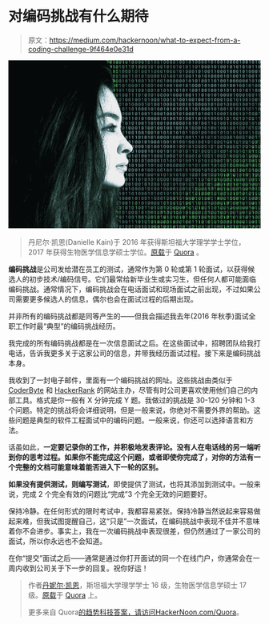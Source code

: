 # 对编码挑战有什么期待

> 原文：<https://medium.com/hackernoon/what-to-expect-from-a-coding-challenge-9f464e0e31d>

![](img/849a3ca5dc24b28203614661a77a1991.png)

> 丹尼尔·凯恩(Danielle Kain)于 2016 年获得斯坦福大学理学学士学位，2017 年获得生物医学信息学硕士学位。[原载](https://www.quora.com/What-can-I-expect-from-a-coding-challenge/answer/Danielle-Kain)于 [Quora](http://quora.com?ref=hackernoon) 。

**编码挑战**是公司发给潜在员工的测试，通常作为第 0 轮或第 1 轮面试，以获得候选人的初步技术/编码信号。它们最常给新毕业生或实习生，但任何人都可能面临编码挑战。通常情况下，编码挑战会在电话面试和现场面试之前出现，不过如果公司需要更多候选人的信息，偶尔也会在面试过程的后期出现。

并非所有的编码挑战都是同等产生的——但我会描述我去年(2016 年秋季)面试全职工作时最“典型”的编码挑战经历。

我完成的所有编码挑战都是在一次信息面试之后。在这些面试中，招聘团队给我打电话，告诉我更多关于这家公司的信息，并带我经历面试过程。接下来是编码挑战本身。

我收到了一封电子邮件，里面有一个编码挑战的网址。这些挑战由类似于 [CoderByte](https://coderbyte.com/) 和 [HackerRank](https://www.hackerrank.com/) 的网站主办，尽管有时公司更喜欢使用他们自己的内部工具。格式是你一般有 X 分钟完成 Y 题。我做过的挑战是 30-120 分钟和 1-3 个问题。特定的挑战将会详细说明，但是一般来说，你绝对不需要外界的帮助。这些问题是典型的软件工程面试中的编码问题。一般来说，你还可以选择语言和方法。

话虽如此，**一定要记录你的工作，并积极地发表评论。没有人在电话线的另一端听到你的思考过程。如果你不能完成这个问题，或者即使你完成了，对你的方法有一个完整的文档可能意味着能否进入下一轮的区别。**

**如果没有提供测试，则编写测试**，即使提供了测试，也将其添加到测试中。一般来说，完成 2 个完全有效的问题比“完成”3 个完全无效的问题要好。

保持冷静。在任何形式的限时考试中，我都容易紧张。保持冷静当然说起来容易做起来难，但我试图提醒自己，这“只是”一次面试，在编码挑战中表现不佳并不意味着你不会进步。事实上，我在一次编码挑战中表现很差，但仍然通过了一家公司的面试，所以你永远也不会知道。

在你“提交”面试之后——通常是通过你打开面试的同一个在线门户，你通常会在一周内收到公司关于下一步的回复。祝你好运！

> 作者[丹妮尔·凯恩](https://www.quora.com/profile/Danielle-Kain)，斯坦福大学理学学士 16 级，生物医学信息学硕士 17 级。[原载](https://www.quora.com/What-can-I-expect-from-a-coding-challenge/answer/Danielle-Kain)于 [Quora](http://quora.com?ref=hackernoon) 上。
> 
> 更多来自 Quora[的趋势科技答案，请访问](https://medium.com/u/3853f85f7d5e?source=post_page-----9f464e0e31d--------------------------------)[HackerNoon.com/Quora](https://hackernoon.com/quora/home)。